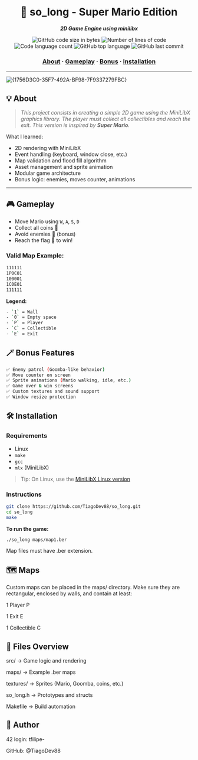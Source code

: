 <h1 align="center">
	🍄 so_long - Super Mario Edition
</h1>

<p align="center">
	<b><i>2D Game Engine using minilibx</i></b><br>
</p>

<p align="center">
	<img alt="GitHub code size in bytes" src="https://img.shields.io/github/languages/code-size/TiagoDev88/so_long?color=lightblue" />
	<img alt="Number of lines of code" src="https://img.shields.io/tokei/lines/github/TiagoDev88/so_long?color=critical" />
	<img alt="Code language count" src="https://img.shields.io/github/languages/count/TiagoDev88/so_long?color=yellow" />
	<img alt="GitHub top language" src="https://img.shields.io/github/languages/top/TiagoDev88/so_long?color=blue" />
	<img alt="GitHub last commit" src="https://img.shields.io/github/last-commit/TiagoDev88/so_long?color=green" />
</p>

<h3 align="center">
	<a href="#️-about">About</a>
	<span> · </span>
	<a href="#️-gameplay">Gameplay</a>
	<span> · </span>
	<a href="#️-bonus">Bonus</a>
	<span> · </span>
	<a href="#️-installation">Installation</a>
</h3>

---
![{1756D3C0-35F7-492A-BF98-7F9337279FBC}](https://github.com/user-attachments/assets/dfc05cc5-f310-49f0-87a6-8984bb3f66da)

## 💡 About

> _This project consists in creating a simple 2D game using the MiniLibX graphics library. The player must collect all collectibles and reach the exit. This version is inspired by **Super Mario**._

What I learned:
- 2D rendering with MiniLibX
- Event handling (keyboard, window close, etc.)
- Map validation and flood fill algorithm
- Asset management and sprite animation
- Modular game architecture
- Bonus logic: enemies, moves counter, animations

---

## 🎮 Gameplay

- Move Mario using `W`, `A`, `S`, `D`
- Collect all coins 🍄
- Avoid enemies 👾 (bonus)
- Reach the flag 🚩 to win!

### Valid Map Example:

``` bash
111111
1P0C01
100001
1C0E01
111111
```
**Legend:**
``` bash
- `1` = Wall  
- `0` = Empty space  
- `P` = Player  
- `C` = Collectible  
- `E` = Exit  
```
## **🪄 Bonus Features**

``` bash
✅ Enemy patrol (Goomba-like behavior)  
✅ Move counter on screen  
✅ Sprite animations (Mario walking, idle, etc.)  
✅ Game over & win screens  
✅ Custom textures and sound support  
✅ Window resize protection 
```

## **🛠️ Installation**

### Requirements

- Linux
- `make`
- `gcc`
- `mlx` (MiniLibX)

> Tip: On Linux, use the [MiniLibX Linux version](https://harm-smits.github.io/42docs/libs/minilibx)

### Instructions

```bash
git clone https://github.com/TiagoDev88/so_long.git
cd so_long
make
```

**To run the game:**
```bash
./so_long maps/map1.ber
```
Map files must have .ber extension.

## **🗺️ Maps**
Custom maps can be placed in the maps/ directory.
Make sure they are rectangular, enclosed by walls, and contain at least:

1 Player P

1 Exit E

1 Collectible C

## **📁 Files Overview**
src/ → Game logic and rendering

maps/ → Example .ber maps

textures/ → Sprites (Mario, Goomba, coins, etc.)

so_long.h → Prototypes and structs

Makefile → Build automation

## **👤 Author**
42 login: tfilipe-

GitHub: @TiagoDev88
